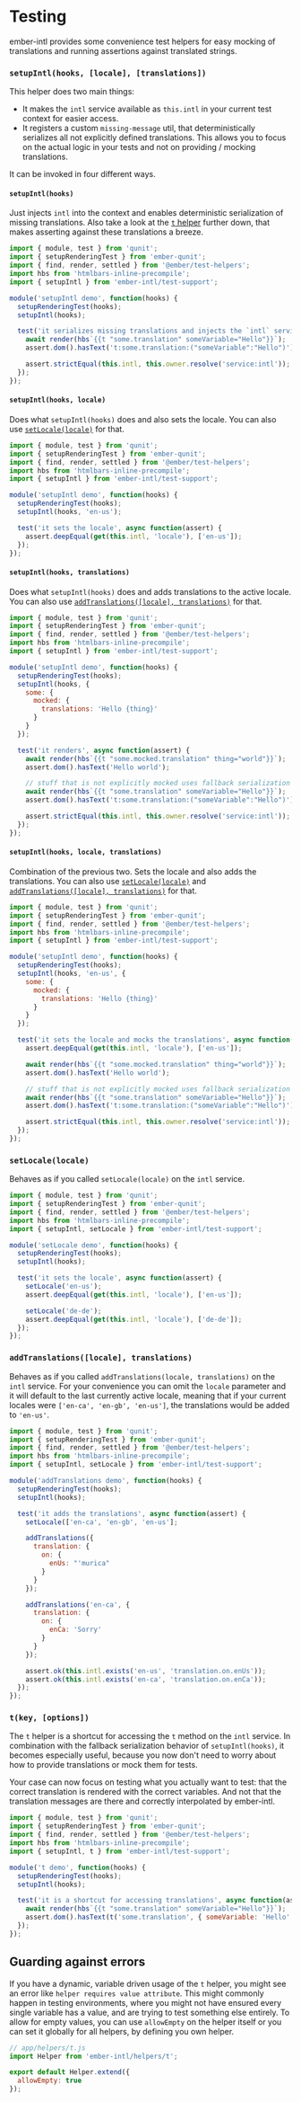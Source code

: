 # Testing

ember-intl provides some convenience test helpers for easy mocking of
translations and running assertions against translated strings.

### `setupIntl(hooks, [locale], [translations])`

This helper does two main things:

- It makes the `intl` service available as `this.intl` in your current test
  context for easier access.
- It registers a custom `missing-message` util, that deterministically
  serializes all not explicitly defined translations. This allows you to focus
  on the actual logic in your tests and not on providing / mocking translations.

It can be invoked in four different ways.

#### `setupIntl(hooks)`

Just injects `intl` into the context and enables deterministic serialization of
missing translations. Also take a look at the [`t` helper](#tkey-options)
further down, that makes asserting against these translations a breeze.

```js
import { module, test } from 'qunit';
import { setupRenderingTest } from 'ember-qunit';
import { find, render, settled } from '@ember/test-helpers';
import hbs from 'htmlbars-inline-precompile';
import { setupIntl } from 'ember-intl/test-support';

module('setupIntl demo', function(hooks) {
  setupRenderingTest(hooks);
  setupIntl(hooks);

  test('it serializes missing translations and injects the `intl` service', async function(assert) {
    await render(hbs`{{t "some.translation" someVariable="Hello"}}`);
    assert.dom().hasText('t:some.translation:("someVariable":"Hello")');

    assert.strictEqual(this.intl, this.owner.resolve('service:intl'));
  });
});
```

#### `setupIntl(hooks, locale)`

Does what `setupIntl(hooks)` does and also sets the locale. You can also use
[`setLocale(locale)`](#setlocalelocale) for that.

```js
import { module, test } from 'qunit';
import { setupRenderingTest } from 'ember-qunit';
import { find, render, settled } from '@ember/test-helpers';
import hbs from 'htmlbars-inline-precompile';
import { setupIntl } from 'ember-intl/test-support';

module('setupIntl demo', function(hooks) {
  setupRenderingTest(hooks);
  setupIntl(hooks, 'en-us');

  test('it sets the locale', async function(assert) {
    assert.deepEqual(get(this.intl, 'locale'), ['en-us']);
  });
});
```

#### `setupIntl(hooks, translations)`

Does what `setupIntl(hooks)` does and adds translations to the active locale.
You can also use [`addTranslations([locale], translations)`](#addtranslationslocale-translations)
for that.

```js
import { module, test } from 'qunit';
import { setupRenderingTest } from 'ember-qunit';
import { find, render, settled } from '@ember/test-helpers';
import hbs from 'htmlbars-inline-precompile';
import { setupIntl } from 'ember-intl/test-support';

module('setupIntl demo', function(hooks) {
  setupRenderingTest(hooks);
  setupIntl(hooks, {
    some: {
      mocked: {
        translations: 'Hello {thing}'
      }
    }
  });

  test('it renders', async function(assert) {
    await render(hbs`{{t "some.mocked.translation" thing="world"}}`);
    assert.dom().hasText('Hello world');

    // stuff that is not explicitly mocked uses fallback serialization
    await render(hbs`{{t "some.translation" someVariable="Hello"}}`);
    assert.dom().hasText('t:some.translation:("someVariable":"Hello")');

    assert.strictEqual(this.intl, this.owner.resolve('service:intl'));
  });
});
```

#### `setupIntl(hooks, locale, translations)`

Combination of the previous two. Sets the locale and also adds the translations.
You can also use [`setLocale(locale)`](#setlocalelocale) and
[`addTranslations([locale], translations)`](#addtranslationslocale-translations)
for that.

```js
import { module, test } from 'qunit';
import { setupRenderingTest } from 'ember-qunit';
import { find, render, settled } from '@ember/test-helpers';
import hbs from 'htmlbars-inline-precompile';
import { setupIntl } from 'ember-intl/test-support';

module('setupIntl demo', function(hooks) {
  setupRenderingTest(hooks);
  setupIntl(hooks, 'en-us', {
    some: {
      mocked: {
        translations: 'Hello {thing}'
      }
    }
  });

  test('it sets the locale and mocks the translations', async function(assert) {
    assert.deepEqual(get(this.intl, 'locale'), ['en-us']);

    await render(hbs`{{t "some.mocked.translation" thing="world"}}`);
    assert.dom().hasText('Hello world');

    // stuff that is not explicitly mocked uses fallback serialization
    await render(hbs`{{t "some.translation" someVariable="Hello"}}`);
    assert.dom().hasText('t:some.translation:("someVariable":"Hello")');

    assert.strictEqual(this.intl, this.owner.resolve('service:intl'));
  });
});
```

### `setLocale(locale)`

Behaves as if you called `setLocale(locale)` on the `intl` service.

```js
import { module, test } from 'qunit';
import { setupRenderingTest } from 'ember-qunit';
import { find, render, settled } from '@ember/test-helpers';
import hbs from 'htmlbars-inline-precompile';
import { setupIntl, setLocale } from 'ember-intl/test-support';

module('setLocale demo', function(hooks) {
  setupRenderingTest(hooks);
  setupIntl(hooks);

  test('it sets the locale', async function(assert) {
    setLocale('en-us');
    assert.deepEqual(get(this.intl, 'locale'), ['en-us']);

    setLocale('de-de');
    assert.deepEqual(get(this.intl, 'locale'), ['de-de']);
  });
});
```

### `addTranslations([locale], translations)`

Behaves as if you called `addTranslations(locale, translations)` on the `intl`
service. For your convenience you can omit the `locale` parameter and it will
default to the last currently active locale, meaning that if your current
locales were `['en-ca', 'en-gb', 'en-us']`, the translations would be added to
`'en-us'`.

```js
import { module, test } from 'qunit';
import { setupRenderingTest } from 'ember-qunit';
import { find, render, settled } from '@ember/test-helpers';
import hbs from 'htmlbars-inline-precompile';
import { setupIntl, setLocale } from 'ember-intl/test-support';

module('addTranslations demo', function(hooks) {
  setupRenderingTest(hooks);
  setupIntl(hooks);

  test('it adds the translations', async function(assert) {
    setLocale(['en-ca', 'en-gb', 'en-us'];

    addTranslations({
      translation: {
        on: {
          enUs: "'murica"
        }
      }
    });

    addTranslations('en-ca', {
      translation: {
        on: {
          enCa: 'Sorry'
        }
      }
    });

    assert.ok(this.intl.exists('en-us', 'translation.on.enUs'));
    assert.ok(this.intl.exists('en-ca', 'translation.on.enCa'));
  });
});
```

### `t(key, [options])`

The `t` helper is a shortcut for accessing the `t` method on the `intl` service.
In combination with the fallback serialization behavior of `setupIntl(hooks)`,
it becomes especially useful, because you now don't need to worry about how to
provide translations or mock them for tests.

Your case can now focus on testing what you actually want to test: that the
correct translation is rendered with the correct variables. And not that the
translation messages are there and correctly interpolated by ember-intl.

```js
import { module, test } from 'qunit';
import { setupRenderingTest } from 'ember-qunit';
import { find, render, settled } from '@ember/test-helpers';
import hbs from 'htmlbars-inline-precompile';
import { setupIntl, t } from 'ember-intl/test-support';

module('t demo', function(hooks) {
  setupRenderingTest(hooks);
  setupIntl(hooks);

  test('it is a shortcut for accessing translations', async function(assert) {
    await render(hbs`{{t "some.translation" someVariable="Hello"}}`);
    assert.dom().hasText(t('some.translation', { someVariable: 'Hello' }));
  });
});
```

## Guarding against errors

If you have a dynamic, variable driven usage of the `t` helper, you might see an error like `helper requires value attribute`. This might commonly happen in testing environments, where you might not have ensured every single variable has a value, and are trying to test something else entirely. To allow for empty values, you can use `allowEmpty` on the helper itself or you can set it globally for all helpers, by defining you own helper.

```js
// app/helpers/t.js
import Helper from 'ember-intl/helpers/t';

export default Helper.extend({
  allowEmpty: true
});
```
